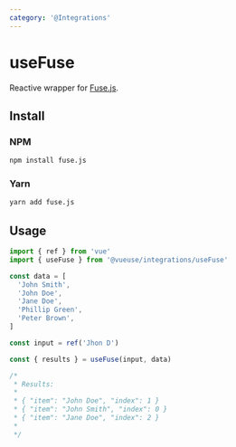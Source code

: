 ```yaml
---
category: '@Integrations'
---
```


# useFuse

Reactive wrapper for [Fuse.js](https://github.com/krisk/fuse).

## Install

### NPM

```bash
npm install fuse.js
```

### Yarn

```bash
yarn add fuse.js
```

## Usage

```ts
import { ref } from 'vue'
import { useFuse } from '@vueuse/integrations/useFuse'

const data = [
  'John Smith',
  'John Doe',
  'Jane Doe',
  'Phillip Green',
  'Peter Brown',
]

const input = ref('Jhon D')

const { results } = useFuse(input, data)

/*
 * Results:
 *
 * { "item": "John Doe", "index": 1 }
 * { "item": "John Smith", "index": 0 }
 * { "item": "Jane Doe", "index": 2 }
 *
 */
```
